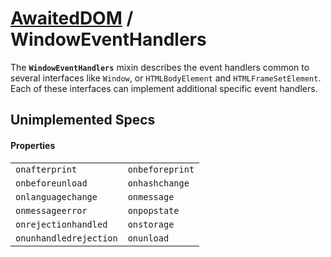 # [AwaitedDOM](/docs/basic-interfaces/awaited-dom) <span>/</span> WindowEventHandlers

<div class='overview'>The <strong><code>WindowEventHandlers</code></strong> mixin describes the event handlers common to several interfaces like <code>Window</code>, or <code>HTMLBodyElement</code> and <code>HTMLFrameSetElement</code>. Each of these interfaces can implement additional specific event handlers.</div>

## Unimplemented Specs

#### Properties

|     |     |
| --- | --- |
| `onafterprint` | `onbeforeprint` |
| `onbeforeunload` | `onhashchange` |
| `onlanguagechange` | `onmessage` |
| `onmessageerror` | `onpopstate` |
| `onrejectionhandled` | `onstorage` |
| `onunhandledrejection` | `onunload` |
